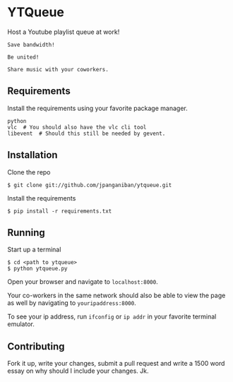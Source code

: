 YTQueue
=======

Host a Youtube playlist queue at work!

```
Save bandwidth!

Be united!

Share music with your coworkers.
```


Requirements
------------

Install the requirements using your favorite package
manager.

```
python
vlc  # You should also have the vlc cli tool
libevent  # Should this still be needed by gevent.
```


Installation
------------

Clone the repo

```
$ git clone git://github.com/jpanganiban/ytqueue.git
```

Install the requirements

```
$ pip install -r requirements.txt
```


Running
-------

Start up a terminal

```
$ cd <path to ytqueue>
$ python ytqueue.py
```

Open your browser and navigate to `localhost:8000`.

Your co-workers in the same network should also be able to view
the page as well by navigating to `youripaddress:8000`.

To see your ip address, run `ifconfig` or `ip addr` in your
favorite terminal emulator.


Contributing
------------

Fork it up, write your changes, submit a pull request and 
write a 1500 word essay on why should I include your changes. Jk.
